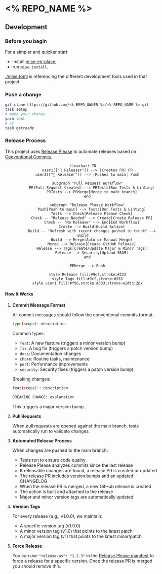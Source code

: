# <% REPO_NAME %>

## Development

### Before you begin

For a simpler and quicker start:

- install [mise-en-place](https://mise.jdx.dev/installing-mise.html),
- run `mise install`.

[./mise.toml](./mise.toml) is referencing the different development tools used in that project.

### Push a change

```bash
git clone https://github.com/<% REPO_OWNER %>/<% REPO_NAME %>.git
task setup
# make your change...
yarn test
# or
task getready
```

### Release Process

This project uses [Release Please](https://github.com/googleapis/release-please) to automate releases based on [Conventional Commits](https://www.conventionalcommits.org/).

<div align="center">

```mermaid
flowchart TD
    user1(["👤 Releaser"]) --> |Creates PR| PR
    user2(["👤 Releaser"]) --> |Pushes to main| Push

    subgraph "Pull Request Workflow"
        PR[Pull Request Created] --> PRTests[Run Tests & Linting]
        PRTests --> PRMerge[Merge to main branch]
    end

    subgraph "Release Please Workflow"
        Push[Push to main] --> Tests[Run Tests & Linting]
        Tests --> Check[Release Please Check]
        Check -- "Release Needed" --> Create[Create Release PR]
        Check -- "No Release" --> End[End Workflow]
        Create --> Build[Build Action]
        Build -- "Refresh with recent changes pushed to trunk" --> Build
        Build --> Merge[Auto or Manual Merge]
        Merge --> Release[Create GitHub Release]
        Release --> Tags[Create/Update Major & Minor Tags]
        Release --> Security[Upload SBOM]
    end

    PRMerge --> Push

    style Release fill:#9cf,stroke:#333
    style Tags fill:#9cf,stroke:#333
    style user1 fill:#f96,stroke:#333,stroke-width:2px
```

</div>

#### How It Works

1. **Commit Message Format**

   All commit messages should follow the conventional commits format:

   ```bash
   type(scope): description
   ```

   Common types:

   - `feat`: A new feature (triggers a minor version bump)
   - `fix`: A bug fix (triggers a patch version bump)
   - `docs`: Documentation changes
   - `chore`: Routine tasks, maintenance
   - `perf`: Performance improvements
   - `security`: Security fixes (triggers a patch version bump)

   Breaking changes:

   ```bash
   feat(scope)!: description

   BREAKING CHANGE: explanation
   ```

   This triggers a major version bump.

2. **Pull Requests**

   When pull requests are opened against the main branch, tests automatically run to validate changes.

3. **Automated Release Process**

   When changes are pushed to the main branch:

   - Tests run to ensure code quality
   - Release Please analyzes commits since the last release
   - If releasable changes are found, a release PR is created or updated
   - The release PR includes version bumps and an updated CHANGELOG
   - When the release PR is merged, a new GitHub release is created
   - The action is built and attached to the release
   - Major and minor version tags are automatically updated

4. **Version Tags**

   For every release (e.g., v1.0.0), we maintain:

   - A specific version tag (v1.0.0)
   - A minor version tag (v1.0) that points to the latest patch
   - A major version tag (v1) that points to the latest minor/patch

5. **Force Release**

   You can use `"release-as": "1.2.3"` in the [Release Please manifest](./github/release-please-config.json) to force a release for a specific version. Once the release PR is merged you should remove this.
